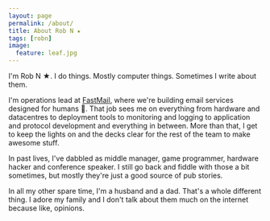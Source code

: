 ```yaml
---
layout: page
permalink: /about/
title: About Rob N ★
tags: [robn]
image:
  feature: leaf.jpg
---
```


I'm Rob N ★. I do things. Mostly computer things. Sometimes I write about them.

I'm operations lead at [FastMail](https://www.fastmail.com/), where we're building email services designed for humans 💙. That job sees me on everything from hardware and datacentres to deployment tools to monitoring and logging to application and protocol development and everything in between. More than that, I get to keep the lights on and the decks clear for the rest of the team to make awesome stuff.

In past lives, I've dabbled as middle manager, game programmer, hardware hacker and conference speaker. I still go back and fiddle with those a bit sometimes, but mostly they're just a good source of pub stories.

In all my other spare time, I'm a husband and a dad. That's a whole different thing. I adore my family and I don't talk about them much on the internet because like, opinions.
